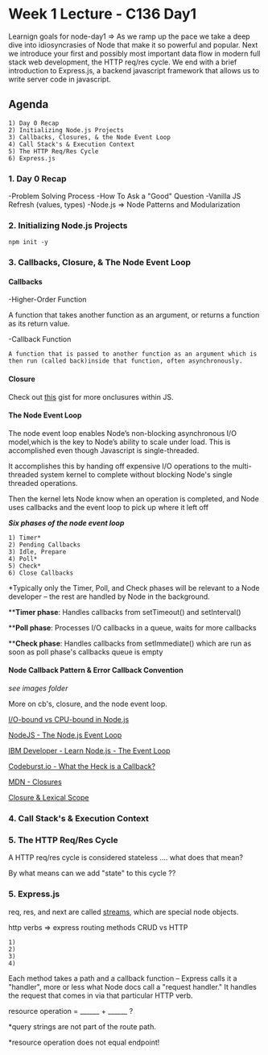 # Week 1 Lecture - C136 Day1

Learnign goals for node-day1 => As we ramp up the pace we take a deep dive into idiosyncrasies of Node that make it so powerful and popular. Next we introduce your first and possibly most important data flow in modern full stack web development, the HTTP req/res cycle. We end with a brief introduction to Express.js, a backend javascript framework that allows us to write server code in javascript.

## Agenda

    1) Day 0 Recap
    2) Initializing Node.js Projects
    3) Callbacks, Closures, & the Node Event Loop
    4) Call Stack's & Execution Context
    5) The HTTP Req/Res Cycle
    6) Express.js

### 1. Day 0 Recap

-Problem Solving Process
-How To Ask a "Good" Question
-Vanilla JS Refresh (values, types)
-Node.js => Node Patterns and Modularization

### 2. Initializing Node.js Projects

```npm init -y```

### 3. Callbacks, Closure, & The Node Event Loop

#### **Callbacks**

-Higher-Order Function

A function that takes another function as an argument, or returns a function as its return value.

-Callback Function

    A function that is passed to another function as an argument which is then run (called back)inside that function, often asynchronously.

#### **Closure**

Check out [this](https://gist.github.com/jp-signum/286e0d618936661b9638ef0eec58f755) gist for more onclusures within JS.

#### **The Node Event Loop**

The node event loop enables Node’s non-blocking asynchronous I/O model,which is the key to Node’s ability to scale under load. This is accomplished even though Javascript is single-threaded.

It accomplishes this by handing off expensive I/O operations to the multi-threaded system kernel to complete without blocking Node's single threaded operations.

Then the kernel lets Node know when an operation is completed, and Node uses callbacks and the event loop to pick up where it left off

_**Six phases of the node event loop**_

    1) Timer*
    2) Pending Callbacks
    3) Idle, Prepare
    4) Poll*
    5) Check*
    6) Close Callbacks

*Typically only the Timer, Poll, and Check phases will be relevant to a Node developer – the rest are handled by Node in the background.

****Timer phase**: Handles callbacks from setTimeout() and setInterval()

****Poll phase**: Processes I/O callbacks in a queue, waits for more callbacks  

****Check phase**: Handles callbacks from setImmediate() which are run as soon as poll phase's callbacks queue is empty

#### Node Callback Pattern & Error Callback Convention

*see images folder*

More on cb's, closure, and the node event loop.

[I/O-bound vs CPU-bound in Node.js](https://bytearcher.com/articles/io-vs-cpu-bound/)

[NodeJS - The Node.js Event Loop](https://nodejs.org/fa/docs/guides/event-loop-timers-and-nexttick/)

[IBM Developer - Learn Node.js - The Event Loop](https://developer.ibm.com/tutorials/learn-nodejs-the-event-loop/)

[Codeburst.io - What the Heck is a Callback?](https://codeburst.io/javascript-what-the-heck-is-a-callback-aba4da2deced)

[MDN - Closures](https://developer.mozilla.org/en-US/docs/Web/JavaScript/Closures)

[Closure & Lexical Scope](https://dev.to/stephencweiss/closure-lexical-scope-12f4)

### 4. Call Stack's & Execution Context

### 5. The HTTP Req/Res Cycle

A HTTP req/res cycle is considered stateless .... what does that mean?

By what means can we add "state" to this cycle ??

### 5. Express.js

req, res, and next are called [streams](https://medium.com/developers-arena/streams-piping-and-their-error-handling-in-nodejs-c3fd818530b6), which are special node objects.

http verbs => express routing methods
CRUD vs HTTP

    1)
    2)
    3)
    4)

Each method takes a path and a callback function – Express calls it a "handler", more or less what Node docs call a "request handler." It handles the request that comes in via that particular HTTP verb.

resource operation = ______ + ______ ?

*query strings are not part of the route path.

*resource operation does not equal endpoint!